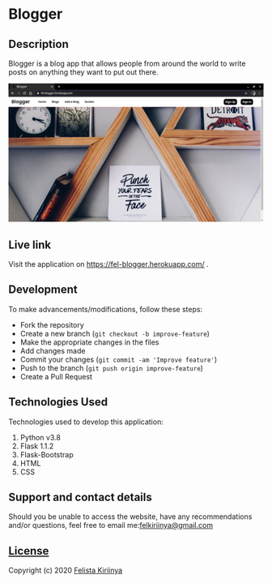 # Blogger

## Description
Blogger is a blog app that allows people from around the world to write posts on anything they want to put out there.

![landing](./app/static/images/landing.png)


## Live link
Visit the application on https://fel-blogger.herokuapp.com/ .

## Development
To make advancements/modifications, follow these steps:

- Fork the repository
- Create a new branch (`git checkout -b improve-feature`)
- Make the appropriate changes in the files
- Add changes made
- Commit your changes (`git commit -am 'Improve feature'`)
- Push to the branch (`git push origin improve-feature`)
- Create a Pull Request 

## Technologies Used
Technologies used to develop this application:

1. Python v3.8
2. Flask 1.1.2
3. Flask-Bootstrap
4. HTML 
5. CSS


## Support and contact details

Should you be unable to access the website, have any recommendations and/or questions, feel free to email me:[felkiriinya@gmail.com](mailto:felkiriinya@gmail.com)

## [License]()

Copyright (c) 2020 [Felista Kiriinya](https://github.com/felkiriinya)
